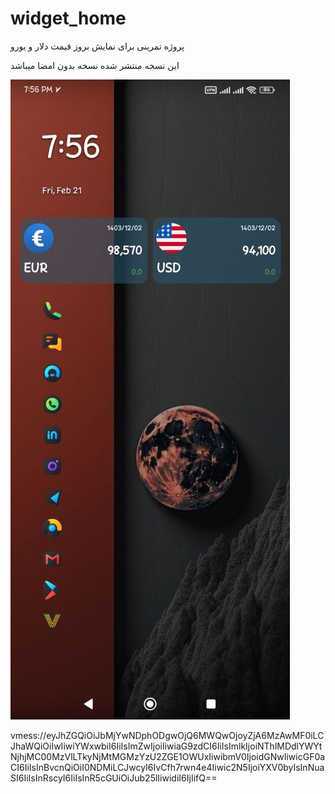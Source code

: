 # widget_home

پروژه تمرینی برای نمایش بروز قیمت دلار و یورو 

این نسخه منتشر شده نسخه بدون امضا میباشد 



![alt text](https://github.com/RaminBgrn/home_widget/blob/main/screen_shots/photo_2025-02-21_19-57-29.jpg?row=true)




vmess://eyJhZGQiOiJbMjYwNDphODgwOjQ6MWQwOjoyZjA6MzAwMF0iLCJhaWQiOiIwIiwiYWxwbiI6IiIsImZwIjoiIiwiaG9zdCI6IiIsImlkIjoiNThlMDdlYWYtNjhjMC00MzVlLTkyNjMtMGMzYzU2ZGE1OWUxIiwibmV0IjoidGNwIiwicGF0aCI6IiIsInBvcnQiOiI0NDMiLCJwcyI6IvCfh7rwn4e4Iiwic2N5IjoiYXV0byIsInNuaSI6IiIsInRscyI6IiIsInR5cGUiOiJub25lIiwidiI6IjIifQ==